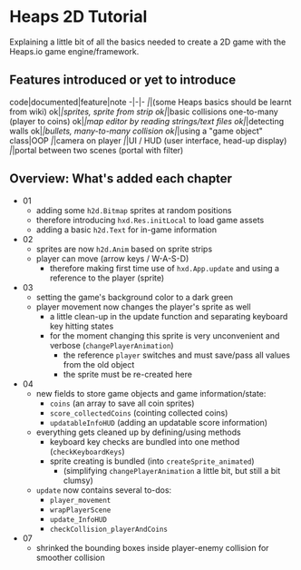 # Heaps 2D Tutorial

Explaining a little bit of all the basics needed to create a 2D game with the Heaps.io game engine/framework.

## Features introduced or yet to introduce

code|documented|feature|note
-|-|-
_|_|(some Heaps basics should be learnt from wiki)
ok|_|sprites, sprite from strip
ok|_|basic collisions one-to-many (player to coins)
ok|_|map editor by reading strings/text files
ok|_|detecting walls
ok|_|bullets, many-to-many collision
ok|_|using a "game object" class|OOP
_|_|camera on player
_|_|UI / HUD (user interface, head-up display)
_|_|portal between two scenes (portal with filter)


## Overview: What's added each chapter

- 01
  - adding some `h2d.Bitmap` sprites at random positions
  - therefore introducing `hxd.Res.initLocal` to load game assets
  - adding a basic `h2d.Text` for in-game information
- 02
  - sprites are now `h2d.Anim` based on sprite strips
  - player can move (arrow keys / W-A-S-D)
    - therefore making first time use of `hxd.App.update` and using a reference to the player (sprite)
- 03
  - setting the game's background color to a dark green
  - player movement now changes the player's sprite as well
    - a little clean-up in the update function and separating keyboard key hitting states
    - for the moment changing this sprite is very unconvenient and verbose (`changePlayerAnimation`)
      - the reference `player` switches and must save/pass all values from the old object
      - the sprite must be re-created here
- 04
  - new fields to store game objects and game information/state:
    - `coins` (an array to save all coin sprites)
    - `score_collectedCoins` (cointing collected coins)
    - `updatableInfoHUD` (adding an updatable score information)
  - everything gets cleaned up by defining/using methods
    - keyboard key checks are bundled into one method (`checkKeyboardKeys`)
    - sprite creating is bundled (into `createSprite_animated`)
      - (simplifying `changePlayerAnimation` a little bit, but still a bit clumsy)
  - `update` now contains several to-dos:
    - `player_movement`
    - `wrapPlayerScene`
    - `update_InfoHUD`
    - `checkCollision_playerAndCoins`
- 07
  - shrinked the bounding boxes inside player-enemy collision for smoother collision